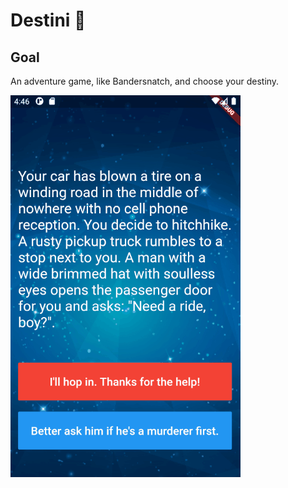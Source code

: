 # Destini 🤔

## Goal

An adventure game, like Bandersnatch, and choose your destiny.

![Finished App](https://github.com/d2416/destini-stub-app/blob/main/images/destiny.gif)
